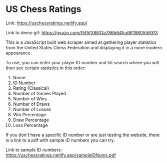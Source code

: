 # US Chess Ratings

Link: https://uschessratings.netlify.app/

Link to demo gif: https://gyazo.com/f5f5f38831a786b64fcd8f19805593f3

This is a JavaScript built web scraper aimed at gathering player statistics from
the United States Chess Federation and displaying it in a more modern appearance.

To use, you can enter your player ID number and hit search where you will then see
certain statistics in this order:

1. Name
2. ID Number
3. Rating (Classical)
4. Number of Games Played
5. Number of Wins
6. Number of Draws
7. Number of Losses
8. Win Percentage
9. Draw Percentage
10. Loss Percentage

If you don't have a specific ID number or are just testing the website,
there is a link to a pdf with sample ID numbers you can try.

Link to sample ID numbers: https://uschessratings.netlify.app/sampleIDNums.pdf
